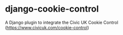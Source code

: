 # django-cookie-control
A Django plugin to integrate the Civic UK Cookie Control (https://www.civicuk.com/cookie-control)
